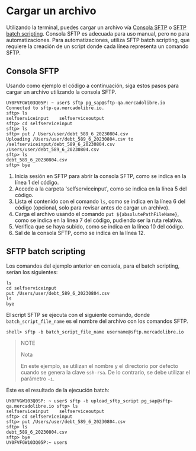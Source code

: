 # Cargar un archivo

Utilizando la terminal, puedes cargar un archivo vía [Consola SFTP](/developers/es/docs/links-and-debts/integration-configuration/upload#bookmark_consola_sftp) o [SFTP batch scripting](/developers/es/docs/links-and-debts/integration-configuration/upload#bookmark_sftp_batch_scripting). Consola SFTP es adecuada para uso manual, pero no para automatizaciones. Para automatizaciones, utiliza SFTP batch scripting, que requiere la creación de un script donde cada línea representa un comando SFTP.

## Consola SFTP

Usando como ejemplo el código a continuación, siga estos pasos para cargar un archivo utilizando la consola SFTP.

```terminal
UY0FVFGW103Q05P: ~ user$ sftp pg_sap@sftp-qa.mercadolibre.io
Connected to sftp-qa.mercadolibre.io.
sftp> ls
selfserviceinput	selfserviceoutput
sftp> cd selfserviceinput
sftp> ls
sftp> put /	Users/user/debt_589_6_20230804.csv
Uploading /Users/user/debt_589_6_20230804.csv to /selfserviceinput/debt_589_6_20230804.csv
/Users/user/debt_589_6_20230804.csv
sftp> ls
debt_589_6_20230804.csv
sftp> bye
```

1. Inicia sesión en SFTP para abrir la consola SFTP, como se indica en la línea 1 del código.
2. Accede a la carpeta 'selfserviceinput', como se indica en la línea 5 del código.
3. Lista el contenido con el comando `ls`, como se indica en la línea 6 del código (opcional, solo para revisar antes de cargar un archivo).
4. Carga el archivo usando el comando `put ${absolutePathFileName}`, como se indica en la línea 7 del código, pudiendo ser la ruta relativa.
5. Verifica que se haya subido, como se indica en la línea 10 del código.
6. Sal de la consola SFTP, como se indica en la línea 12.

## SFTP batch scripting

Los comandos del ejemplo anterior en consola, para el batch scripting, serían los siguientes:

```terminal
ls
cd selfserviceinput
put /Users/user/debt_589_6_20230804.csv
ls
bye
```

El script SFTP se ejecuta con el siguiente comando, donde `batch_script_file_name` es el nombre del archivo con los comandos SFTP.

```
shell> sftp -b batch_script_file_name username@sftp.mercadolibre.io
```

> NOTE
>
> Nota
>
> En este ejemplo, se utilizan el nombre y el directorio por defecto cuando se genera la clave `ssh-rsa`. De lo contrario, se debe utilizar el parámetro `-i`.

Este es el resultado  de la ejecución batch:

```terminal
UY0FVGW103Q0SP: ~ user$ sftp -b upload_sftp_script pg_sap@sftp-qa.mercadolibre.io sftp> ls
selfserviceinput	selfserviceoutput
sftp> cd selfserviceinput
sftp> put /Users/user/debt_589_6_20230804.csv
sftp> ls
debt_589_6_20230804.csv
sftp> bye
UY0FVFGW103Q05P:~ user$
```